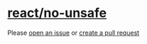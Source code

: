 [react/no-unsafe](https://github.com/yannickcr/eslint-plugin-react/tree/master/docs/rules/no-unsafe.md)
=======================================================================================================
Please [open an issue](https://github.com/rasenplanscher/eslint-config-rasenplanscher/issues/new)
or [create a pull request](https://github.com/rasenplanscher/eslint-config-rasenplanscher/edit/main/src/rules-configurations/react/no-unsafe.md)